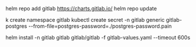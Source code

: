 helm repo add gitlab https://charts.gitlab.io/
helm repo update


k create namespace gitlab 
kubectl create secret -n gitlab generic gitlab-postgres --from-file=postgres-password=./postgres-password.pain


helm install -n gitlab gitlab gitlab/gitlab -f gitlab-values.yaml --timeout 600s 

